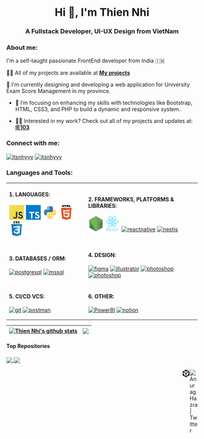 <h1 align="center">Hi 👋, I'm Thien Nhi</h1>
<h3 align="center">A Fullstack Developer, UI-UX Design from VietNam</h3>

<h3>About me: </h3>
I'm a self-taught passionate FrontEnd developer from India 🇮🇳

👨‍💻 All of my projects are available at [**My projects**](https://github.com/pthao207203?tab=repositories)


🔭 I'm currently designing and developing a web application for University Exam Score Management in my province.

- 🌱 I’m focusing on enhancing my skills with technologies like Bootstrap, HTML, CSS3, and PHP to build a dynamic and responsive system.

- 👨‍💻 Interested in my work? Check out all of my projects and updates at: [**IE103**](https://github.com/pthao207203/IE103)

<h3>Connect with me:</h3>
<p align="left">
<a href="https://fb.com/itsnhyyy" target="blank"><img align="center" src="https://raw.githubusercontent.com/rahuldkjain/github-profile-readme-generator/master/src/images/icons/Social/facebook.svg" alt="itsnhyyy" height="30" width="40" /></a>
<a href="https://instagram.com/itsnhyyy" target="blank"><img align="center" src="https://raw.githubusercontent.com/rahuldkjain/github-profile-readme-generator/master/src/images/icons/Social/instagram.svg" alt="itsnhyyy" height="30" width="40" /></a>
</p>

<h3 align="left">Languages and Tools:</h3>

<table>
<tr>
<td>
  
#### 1. LANGUAGES:
[<img src="https://raw.githubusercontent.com/devicons/devicon/master/icons/javascript/javascript-original.svg" alt="javascript" width="40" height="40"/>](https://developer.mozilla.org/en-US/docs/Web/JavaScript)
[<img src="https://raw.githubusercontent.com/devicons/devicon/master/icons/typescript/typescript-original.svg" alt="typescript" width="40" height="40"/>](https://www.typescriptlang.org/)
[<img src="https://raw.githubusercontent.com/devicons/devicon/master/icons/python/python-original.svg" alt="python" width="40" height="40"/>](https://www.python.org)
[<img src="https://raw.githubusercontent.com/devicons/devicon/master/icons/html5/html5-original-wordmark.svg" alt="html5" width="40" height="40"/>](https://www.w3.org/html/)
[<img src="https://raw.githubusercontent.com/devicons/devicon/master/icons/css3/css3-original-wordmark.svg" alt="css3" width="40" height="40"/>](https://www.w3schools.com/css/)
</td>
<td>
  
#### 2. FRAMEWORKS, PLATFORMS & LIBRARIES:
[<img src="https://raw.githubusercontent.com/github/explore/80688e429a7d4ef2fca1e82350fe8e3517d3494d/topics/nodejs/nodejs.png" alt="nodejs" width="40" height="40"/>](https://nodejs.org)
[<img src="https://raw.githubusercontent.com/devicons/devicon/master/icons/react/react-original-wordmark.svg" alt="react" width="40" height="40"/>](https://reactjs.org/)
[<img src="https://reactnative.dev/img/header_logo.svg" alt="reactnative" width="40" height="40"/>](https://reactnative.dev/)
[<img src="https://nestjs.com/img/logo-small.svg" alt="nestjs" width="40" height="40"/>](https://nestjs.com/)

</td>
</tr>
<tr>
<td>
  
#### 3. DATABASES / ORM:
[<img src="https://www.postgresql.org/media/img/about/press/elephant.png" alt="postgresql" width="40" height="40"/>]([https://www.postgresql.org/])
[<img src="https://www.svgrepo.com/show/303229/microsoft-sql-server-logo.svg" alt="mssql" width="40" height="40"/>](https://www.microsoft.com/en-us/sql-server)

</td>
<td>

#### 4. DESIGN:
[<img src="https://www.vectorlogo.zone/logos/figma/figma-icon.svg" alt="figma" width="40" height="40"/>](https://www.figma.com/)
[<img src="https://www.vectorlogo.zone/logos/adobe_illustrator/adobe_illustrator-icon.svg" alt="illustrator" width="40" height="40"/>](https://www.adobe.com/in/products/illustrator.html)
[<img src="https://th.bing.com/th?id=OSAAS.7F34B6871FC320DC9A07CEE1A931250E&w=72&h=72&c=17&rs=1&o=6&dpr=2&pid=5.1" alt="photoshop" width="40" height="40"/>](https://www.photoshop.com/en)
[<img src="https://th.bing.com/th?id=OSAAS.EB97D457B4655D7F60FBC08ADEA64E8C&w=72&h=72&c=17&rs=1&o=6&dpr=2&pid=5.1" alt="photoshop" width="40" height="40"/>](https://www.photoshop.com/en)

</td>
</tr>
<tr>
<td>
  
#### 5. CI/CD VCS:
[<img src="https://www.vectorlogo.zone/logos/git-scm/git-scm-icon.svg" alt="git" width="40" height="40"/>](https://git-scm.com/)
[<img src="https://www.vectorlogo.zone/logos/getpostman/getpostman-icon.svg" alt="postman" width="40" height="40"/>](https://postman.com)

</td>
<td>

#### 6. OTHER:
[<img src="https://th.bing.com/th?id=OSK.a7177a97eea720a74a2020d18260a6a0&w=46&h=46&c=11&rs=1&qlt=80&o=6&dpr=2&pid=SANGAM" alt="PowerBI" width="40" height="40"/>](https://git-scm.com/)
[<img src="https://th.bing.com/th?q=Notion+PNG&w=50&h=50&c=7&rs=1&p=0&o=5&dpr=2&pid=1.7&mkt=en-WW&cc=VN&setlang=en&adlt=strict&t=1" alt="notion" width="40" height="40"/>](https://www.notion.so/)

</td>
</tr>
</table>   

| <a href="https://github.com/2itsnhyyy/github-readme-stats"><img align="center" src="https://github-readme-stats.vercel.app/api?username=2itsnhyyy&show_icons=true&include_all_commits=true&theme=buefy&hide_border=true" alt="Thien Nhi's github stats" /></a> | <a href="https://github.com/2itsnhyyy/github-readme-stats"><img align="center" src="https://github-readme-stats.vercel.app/api/top-langs/?username=2itsnhyyy&layout=compact&theme=buefy&hide_border=true" /></a> |
| ------------- | ------------- |

#### Top Repositories


<a href="https://github.com/anuraghazra/github-readme-stats">
  <img align="center" src="https://github-readme-stats.vercel.app/api/pin/?username=anuraghazra&repo=github-readme-stats&theme=buefy" />
</a>
<a href="https://github.com/anuraghazra/anuraghazra.github.io">
  <img align="center" src="https://github-readme-stats.vercel.app/api/pin/?username=anuraghazra&repo=anuraghazra.github.io&theme=buefy" />
</a>

<br />
<br />

<a href="https://twitter.com/anuraghazru">
  <img align="right" alt="Anurag Hazra | Twitter" width="21px" src="https://raw.githubusercontent.com/anuraghazra/anuraghazra/master/assets/twitter.svg" />
</a>
<a href="https://codesandbox.io/u/anuraghazra">
  <img align="right" alt="Anurag Hazra | CodeSandbox" width="20px" src="https://raw.githubusercontent.com/anuraghazra/anuraghazra/master/assets/codesandbox.svg" />
</a>
